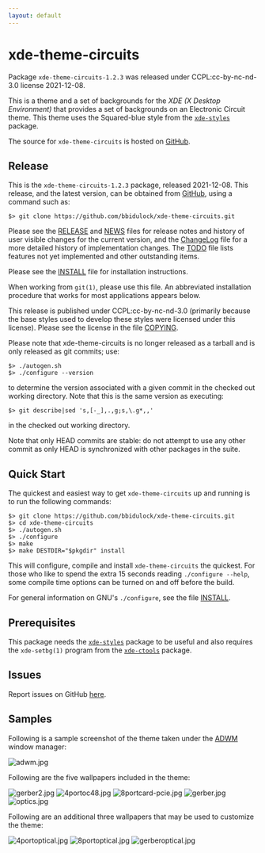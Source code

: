 ```yaml
---
layout: default
---
```

[xde-theme-circuits -- read me first file.  2021-12-08]: #

xde-theme-circuits
===============

Package `xde-theme-circuits-1.2.3` was released under CCPL:cc-by-nc-nd-3.0
license 2021-12-08.

This is a theme and a set of backgrounds for the _XDE (X Desktop
Environment)_ that provides a set of backgrounds on
an Electronic Circuit theme.
This theme uses the Squared-blue style from the [`xde-styles`][11]
package.

The source for `xde-theme-circuits` is hosted on [GitHub][1].


Release
-------

This is the `xde-theme-circuits-1.2.3` package, released 2021-12-08.
This release, and the latest version, can be obtained from [GitHub][1],
using a command such as:

    $> git clone https://github.com/bbidulock/xde-theme-circuits.git

Please see the [RELEASE][3] and [NEWS][4] files for release notes and
history of user visible changes for the current version, and the
[ChangeLog][5] file for a more detailed history of implementation
changes.  The [TODO][6] file lists features not yet implemented and
other outstanding items.

Please see the [INSTALL][8] file for installation instructions.

When working from `git(1)`, please use this file.  An abbreviated
installation procedure that works for most applications appears below.

This release is published under CCPL:cc-by-nc-nd-3.0 (primarily because
the base styles used to develop these styles were licensed under this
license).
Please see the license in the file [COPYING][10].

Please note that xde-theme-circuits is no longer released as
a tarball and is only released as git commits; use:

    $> ./autogen.sh
    $> ./configure --version

to determine the version associated with a given commit in the
checked out working directory.  Note that this is the same version
as executing:

    $> git describe|sed 's,[-_],.,g;s,\.g*,,'

in the checked out working directory.

Note that only HEAD commits are stable: do not attempt to use any
other commit as only HEAD is synchronized with other packages in
the suite.


Quick Start
-----------

The quickest and easiest way to get `xde-theme-circuits` up and
running is to run the following commands:

    $> git clone https://github.com/bbidulock/xde-theme-circuits.git
    $> cd xde-theme-circuits
    $> ./autogen.sh
    $> ./configure
    $> make
    $> make DESTDIR="$pkgdir" install

This will configure, compile and install `xde-theme-circuits` the
quickest.  For those who like to spend the extra 15 seconds reading
`./configure --help`, some compile time options can be turned on and off
before the build.

For general information on GNU's `./configure`, see the file
[INSTALL][8].


Prerequisites
-------------

This package needs the [`xde-styles`][11] package to be useful and also
requires the `xde-setbg(1)` program from the [`xde-ctools`][12] package.


Issues
------

Report issues on GitHub [here][2].


Samples
-------

Following is a sample screenshot of the theme taken under the [ADWM][13]
window manager:

![adwm.jpg](scrot/adwm.jpg "Wallpaper #1")

Following are the five wallpapers included in the theme:

![gerber2.jpg](images/gerber2.jpg "Wallpaper #1")
![4portoc48.jpg](images/4portoc48.jpg "Wallpaper #2")
![8portcard-pcie.jpg](images/8portcard-pcie.jpg "Wallpaper #3")
![gerber.jpg](images/gerber.jpg "Wallpaper #4")
![optics.jpg](images/optics.jpg "Wallpaper #5")

Following are an additional three wallpapers that may be used to
customize the theme:

![4portoptical.jpg](images/4portoptical.jpg "Additional Image #1")
![8portoptical.jpg](images/8portoptical.jpg "Additional Image #2")
![gerberoptical.jpg](images/gerberoptical.jpg "Additional Image #3")



[1]: https://github.com/bbidulock/xde-theme-circuits
[2]: https://github.com/bbidulock/xde-theme-circuits/issues
[3]: https://github.com/bbidulock/xde-theme-circuits/blob/1.2.3/RELEASE
[4]: https://github.com/bbidulock/xde-theme-circuits/blob/1.2.3/NEWS
[5]: https://github.com/bbidulock/xde-theme-circuits/blob/1.2.3/ChangeLog
[6]: https://github.com/bbidulock/xde-theme-circuits/blob/1.2.3/TODO
[7]: https://github.com/bbidulock/xde-theme-circuits/blob/1.2.3/COMPLIANCE
[8]: https://github.com/bbidulock/xde-theme-circuits/blob/1.2.3/INSTALL
[9]: https://github.com/bbidulock/xde-theme-circuits/blob/1.2.3/LICENSE
[10]: https://github.com/bbidulock/xde-theme-circuits/blob/1.2.3/COPYING
[11]: https://github.com/bbidulock/xde-styles
[12]: https://github.com/bbidulock/xde-ctools
[13]: https://bbidulock.github.io/adwm

[ vim: set ft=markdown sw=4 tw=72 nocin nosi fo+=tcqlorn spell: ]: #

